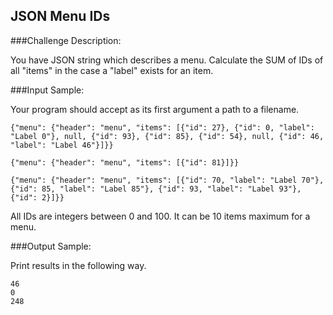 ## JSON Menu IDs
###Challenge Description:

You have JSON string which describes a menu. Calculate the SUM of IDs of all "items" in the case a "label" exists for an item.

###Input Sample:

Your program should accept as its first argument a path to a filename.

```
{"menu": {"header": "menu", "items": [{"id": 27}, {"id": 0, "label": "Label 0"}, null, {"id": 93}, {"id": 85}, {"id": 54}, null, {"id": 46, "label": "Label 46"}]}}

{"menu": {"header": "menu", "items": [{"id": 81}]}}

{"menu": {"header": "menu", "items": [{"id": 70, "label": "Label 70"}, {"id": 85, "label": "Label 85"}, {"id": 93, "label": "Label 93"}, {"id": 2}]}}
```

All IDs are integers between 0 and 100. It can be 10 items maximum for a menu.

###Output Sample:

Print results in the following way.
```
46
0
248
```

